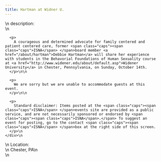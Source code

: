 ```yaml
---
title: Hartman at Widner U.
---
```


<div class="flexinode-body flexinode-2">
  <div class="flexinode-textarea-1">
    <div class="form-item">
      \n <label>description:</label><br /> \n 
      
      <p>
        A courageous and determined advocate for family centered and patient centered care, former <span class="caps"><span class="caps">ISNA</span> </span>board member <a href="/about/hartman">Debbie Hartman</a> will share her experience with students in the Behavorial Foundations of Human Sexuality course at <a href="http://www.widener.edu/about/default.asp">Widener University</a> in Chester, Pennsylvania, on Sunday, October 14th.
      </p>\n\n
      
      <p>
        We are sorry but we are unable to accommodate guests at this event.
      </p>\n\n
      
      <p>
        Standard disclaimer: Items posted at the <span class="caps"><span class="caps">ISNA</span> </span>events site are provided as a public service, and are not necessarily sponsored or endorsed by <span class="caps"><span class="caps">ISNA</span>.</span> To suggest an event for posting, go to the contact <span class="caps"><span class="caps">ISNA</span> </span>box at the right side of this screen.
      </p>\n
    </div>\n
  </div>
  
  <div class="flexinode-textfield-2">
    <div class="form-item">
      \n <label>Location:</label><br /> \n Chester, PA\n
    </div>\n
  </div>
</div>